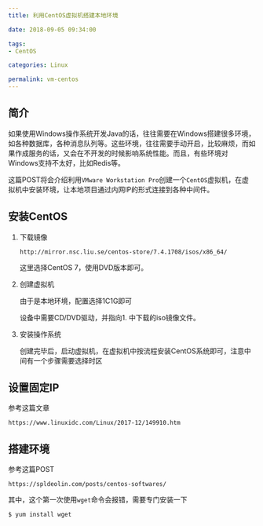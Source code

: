 ```yaml
---
title: 利用CentOS虚拟机搭建本地环境

date: 2018-09-05 09:34:00

tags:
- CentOS

categories: Linux

permalink: vm-centos
---
```




## 简介

如果使用Windows操作系统开发Java的话，往往需要在Windows搭建很多环境，如各种数据库，各种消息队列等。这些环境，往往需要手动开启，比较麻烦，而如果作成服务的话，又会在不开发的时候影响系统性能。而且，有些环境对Windows支持不太好，比如Redis等。



这篇POST将会介绍利用`VMware Workstation Pro`创建一个`CentOS`虚拟机，在虚拟机中安装环境，让本地项目通过内网IP的形式连接到各种中间件。



## 安装CentOS

1. 下载镜像

    ```http
    http://mirror.nsc.liu.se/centos-store/7.4.1708/isos/x86_64/
    ```

    这里选择CentOS 7，使用DVD版本即可。


2. 创建虚拟机

   由于是本地环境，配置选择1C1G即可

   设备中需要CD/DVD驱动，并指向1. 中下载的iso镜像文件。


3. 安装操作系统

   创建完毕后，启动虚拟机，在虚拟机中按流程安装CentOS系统即可，注意中间有一个步骤需要选择时区



## 设置固定IP

参考这篇文章

~~~http
https://www.linuxidc.com/Linux/2017-12/149910.htm
~~~



## 搭建环境

参考这篇POST

~~~http
https://spldeolin.com/posts/centos-softwares/
~~~



其中，这个第一次使用`wget`命令会报错，需要专门安装一下

~~~shell
$ yum install wget
~~~

